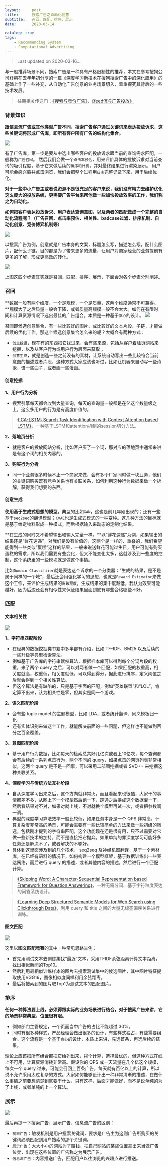 ```yaml
---
layout:     post
title:      搜索广告之自动化创意
subtitle:   召回、匹配、排序、展示
date:       2020-03-14

catalog: true
tags:
    - Recommending System
    - Computational Advertising
---
```



> Last updated on 2020-03-16...

与一般推荐场景不同，搜索广告是一种具有严格限制性的推荐，本文在参考搜狗公司舒鹏在去年年初分享的一篇[《深度学习新技术在搜狗搜索广告中的深化应用》](https://www.infoq.cn/article/giw*kXwu7mtc6aTWM1Pc)的基础上作了一些补充，从自动化广告创意的业务场景切入，着重探究其背后的一些技术发展。

> 往期相关传送门：[《搜索与竞价广告》](https://coladrill.github.io/2019/01/13/%E6%90%9C%E7%B4%A2%E4%B8%8E%E7%AB%9E%E4%BB%B7%E5%B9%BF%E5%91%8A/)、[《feed流与广告投放》](https://coladrill.github.io/2018/11/25/feed%E6%B5%81%E4%B8%8E%E5%B9%BF%E5%91%8A%E6%8A%95%E6%94%BE/)

### 背景知识

**跟信息流广告或其他类型广告不同，搜索广告客户通过关键词来表达投放诉求，这些关键词将形成广告库，即所有客户所有广告的结构化集合。**

![](/img/post/20200314/1.png)

有了广告库，第一步是要从中选出哪些客户的投放诉求跟当前的查询需求匹配，一般称为`广告召回`。
然后我们会做一个`点击率预估`，用来评价具体的投放诉求对当前查询的吸引程度，基于它来做后续的`排序和计费`，并对最终结果进行渲染展示。
用户可能会感兴趣并点击浏览，我们会把整个过程用`日志`完整记录下来，用于后续优化。

**对于一些中小广告主或者说资源不是很充足的客户来说，我们没有精力去维护优化这么庞大的投放系统，更需要广告平台来帮他做一些加快投放效率的工作，我们称之为自动化。**

**如何把客户表达投放诉求、用户表达查询意图，以及两者的匹配做成一个完整的自动化流程呢？（广告召回、点击率预估、相关性、badcase过滤、排序机制、自动化创意、竞价博弈机制等）**

![](/img/post/20200314/2.png)

以搜索广告为例，创意就是广告本身的文案，标题怎么写，描述怎么写，配什么图片，配什么子链，目的都是为了带来更多的流量，让用户对商家经营的业务提前有更多的了解，形成更高效的转化。

![](/img/post/20200314/3.png)

上图这四个步骤其实就是召回、匹配、排序、展示，下面会对各个步骤分别阐述。

### 召回

**数据一般有两个维度，一个是规模，一个是质量，这两个维度通常不可兼得。**规模大了之后质量一般会下降，或者质量高规模一般不会太大。如何在有限时间和计算资源情况下选出最佳的广告组合，本质是一种基于`贪心`的设计。
![](/img/post/20200314/6.png)

召回即候选创意集合，有一些比较好的图片、或比较好的文本片段、子链，才能做后续的优化工作。那这个候选创意集合怎么来的呢？大概会有两种方式：
- `创意挖掘`，现在有的东西把它找过来，会有些来源，包括从客户着陆页网站来挖掘，以及从客户行为或用户行为层面来获取；
- `创意生成`，就是创造一些之前没有的素材，让系统自动写出一些比较符合当前意图的描述或者片段，这种方式大家应该也听过，比如让机器来自动写一些诗歌，谱一些曲子，或者画一些漫画。

#### 创意挖掘

**1、用户行为分析**
- 搜索引擎每天都会收到大量查询，每天的查询量一般都是在亿这个数量级之上，这么多用户的行为是有高度价值的。

> [《 CA-LSTM: Search Task Identification with Context Attention based LSTM》](https://dl.acm.org/doi/abs/10.1145/3209978.3210087)，一种基于LSTM和attention机制的session切分方法。

**2、落地页分析**
- 就是客户的投放网站分析，比如客户买了一个词，那对应的落地页中通常来讲是有这个词的相关内容的。

**3、购买行为分析**
- 同一个业务很多时候不止一个商家来做，会有多个厂家同时做一块业务，他们的关键词购买既有竞争关系也有关联关系，如何利用这种行为数据来做一个拆解，获得我们想要的东西。

#### 创意生成

**使用基于生成式思想的模型**，典型的比如`GAN`，这也是前几年刚出现的；还有一些基于`seq2seq`的翻译模型；`CVAE`也是生成式模式的一种变种。这几种方法的目标就是基于给定物料形成一种模式，而后根据输入来动态的定制化结果。

**在生成的同时又不希望输出和输入完全一样。**以“鲜花速递”为例，如果输出的结果还是“鲜花速递”，对我们是没有价值的，这两个是一样的、重叠的，我们希望能得到一些类似“蛋糕”这样的结果，一般来说送鲜花可能过生日，用户可能有购买蛋糕的需求，所以我们需要有些变化，但又不能变化太多，这就涉及到一些度的控制，这个系统里的一些模块就是做这个事情。

比如` Domain Classifiier `就是表达这个诉求的一个分类器：“生成的结果，是不是属于同样的一个域”，最后还会用强化学习的思想，也就是` Reward Estimator `来做这个工作，来评价生成结果的`离散程度`，生成结果的集中度越低，我认为效果可能越好，因为后边还会有相似性来保证结果里面到底有哪些合格哪些不好。

### 匹配

#### 文本相关性

![](/img/post/20200314/4.png)

**1、字符串匹配阶段**
- 在经典的数据挖掘类书籍中多半都有介绍，比如 TF-IDF、BM25 以及后续的一些升级等典型检索算法。
- 例如基于广告库的字符串赋权算法，根据样本库可以得到每个分词片段的权重，来了两个 query 之后，可以对两者做一个匹配，如果匹配的权重高，相关度就高，权重低，相关度就低，可以得到得分，据此进行排序，定义阈值之后就会得到一个相关性算法。
- 但这个算法是有缺陷的，只是基于字面的匹配，例如“英雄联盟”和“LOL”，肯定算不出来，认为相关性是零，但其实是同一个游戏。

**2、语义匹配阶段**
- 会有些 topic model 的主题模型，比如 LDA，或者统计翻译、同义模板归一化，
- 还有实体识别来做这个工作，就能解决前面的一些问题，但这样也不能做到百分之百全覆盖。

**3、意图匹配阶段**
- 基于用户行为数据，比如每天的检索总共好几亿次或者上10亿次，每个查询都会有后续的一系列点击行为，两个不同的 query，如果点击的网页列表非常相似，这两个 query 是不是一回事，可以采用二部图挖掘或者 SVD++ 来挖掘这种关联关系。

**4、深度学习与传统方法互补阶段**
- 自从深度学习出来之后，这个方向就非常火，而且看起来也很酷，大家干的事情都差不多，从网上下一个模型然后跑一下，跑通之后换成这个数据灌一下，然后看结果对不对，如果对就上线，不对就换个模型再试一次，或者把参数调一调。
- 典型的深度学习算法效率一般比较低，如果任务本身是一个 QPS 非常高，计算复杂度非常高的场景，可能会需要有一些比较简单的方法来做一些初级的筛选，包括刚才提到的字符串匹配，这个功能现在还是很有用，只不过需要对它做一些新技术的加持，而不是直接把它抛弃。如果单纯的靠深度学习可能好多任务还是解决不了，或者解决的不够好。
- 具体到这里面涉及到的几个技术， seq2seq 及神经机器翻译，基于一个素材库，在已经有语料的情况下，如何构建一个模型框架，基于数据训练出一些表达网络，而后进行 query 的描述，或者其他内容的描述，然后进行一个匹配计算。

> [《Skipping Word: A Character-Sequential Representation based Framework for Question Answering》](https://arxiv.org/pdf/1609.00565.pdf)，一种无需分词、基于字符粒度表达的问答系统设计。

> [《Learning Deep Structured Semantic Models for Web Search using Clickthrough Data》](https://www.microsoft.com/en-us/research/wp-content/uploads/2016/02/cikm2013_DSSM_fullversion.pdf)，利用 query 和 title 之间的大量无标签偏序关系进行训练。

#### 图文匹配

![](/img/post/20200314/5.png)

这里以**图文匹配竞赛**的其中一种常见思路举例：
- 首先用测试文本去训练集找“最近”文本，采用TFIDF余弦距离计算文本距离，找出相似新闻的Top10。
- 然后利用最相似训练样本的图片去搜索测试集中的候选图片，其中图片特征提取使用VGG16，图像相似度同样利用余弦距离。
- 最后将搜索到的图片取Top1为测试文本的匹配图片。

### 排序

**任何一种算法要上线，必须得跟实际的业务场景进行结合，对于搜索广告来讲，它的场景非常典型，位置很有限。**
- 例如部门主管规定，一个页面当中广告的占比不能超过 30%。
- 同时有很多种样式，产品经理会做出很多的设计，有些样式独占，有些需要组合。这个流程是一个基于`贪心`的设计，本质上来讲，先选首条，再选后续的结果。

理论上应该把所有组合都把它给列出来，挨个计算，选择最优的，但这种方式在线上不可用，计算资源消耗非常高。假设你的 QPS 或一天流量在几个亿这个规模，每次一个 query 过来，可能会召回上百条广告，每天就有百亿以上的计算，所以说不允许采用太过复杂的方式。大家如何能够设计出一种非常清晰的描述，在做什么事情之前要想清楚到底要干什么，只有这样，后面才能做好，而不是说单纯的为了上线，或者单纯的上一个算法。

### 展示

![](/img/post/20200314/7.png)

最后再提一下搜索广告、展示广告、信息流广告的区别：
- `搜索广告`：触发机制是用户搜索关键词，要求是广告主为这则广告所购买的关键词必须匹配到用户搜索的那个关键词。
- `展示广告`：大大小小的网站为了赚钱，把自己网站的某些位置拿出来当做广告位卖，出现在这些位置的广告称之为展示广告。
- `信息流广告`：内容推送广告，匹配用户以往浏览的兴趣点进行推送。
